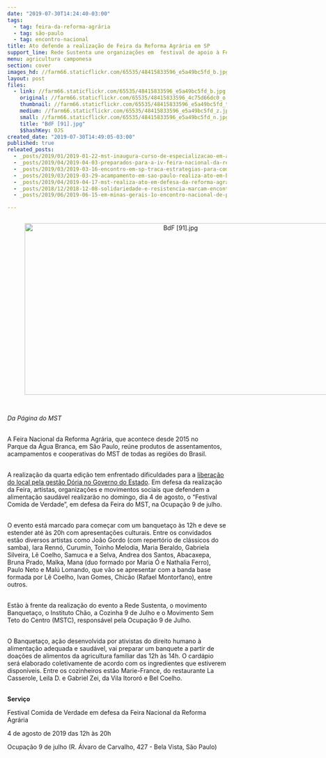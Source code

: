 ```yaml
---
date: "2019-07-30T14:24:40-03:00"
tags:
  - tag: feira-da-reforma-agrária
  - tag: são-paulo
  - tag: encontro-nacional
title: Ato defende a realização de Feira da Reforma Agrária em SP
support_line: Rede Sustenta une organizações em  festival de apoio à Feira Nacional da Reforma Agrária
menu: agricultura camponesa
section: cover
images_hd: //farm66.staticflickr.com/65535/48415833596_e5a49bc5fd_b.jpg
layout: post
files:
  - link: //farm66.staticflickr.com/65535/48415833596_e5a49bc5fd_b.jpg
    original: //farm66.staticflickr.com/65535/48415833596_4c75d66dc0_o.jpg
    thumbnail: //farm66.staticflickr.com/65535/48415833596_e5a49bc5fd_t.jpg
    medium: //farm66.staticflickr.com/65535/48415833596_e5a49bc5fd_z.jpg
    small: //farm66.staticflickr.com/65535/48415833596_e5a49bc5fd_n.jpg
    title: "BdF [91].jpg"
    $$hashKey: 0JS
created_date: "2019-07-30T14:49:05-03:00"
published: true
releated_posts:
  - _posts/2019/01/2019-01-22-mst-inaugura-curso-de-especializacao-em-agroecologia-voltada-a-educacao.md
  - _posts/2019/04/2019-04-03-preparados-para-a-iv-feira-nacional-da-reforma-agraria.md
  - _posts/2019/03/2019-03-16-encontro-em-sp-traca-estrategias-para-comites-lula-livre-leia-carta-do-ex-presidente.md
  - _posts/2019/03/2019-03-29-acampamento-em-sao-paulo-realiza-ato-em-busca-de-justica.md
  - _posts/2019/04/2019-04-17-mst-realiza-ato-em-defesa-da-reforma-agraria-em-sao-paulo.md
  - _posts/2018/12/2018-12-08-solidariedade-e-resistencia-marcam-encontro-de-amigos-do-mst-na-enff.md
  - _posts/2019/06/2019-06-15-em-minas-gerais-1o-encontro-nacional-de-povos-de-terreiro-celebra-resistencia.md

---
```

<div style="text-align:center">
<figure class="image" style="display:inline-block"><img alt="BdF [91].jpg" height="394" src="//farm66.staticflickr.com/65535/48415833596_e5a49bc5fd_b.jpg" width="700" />
<figcaption></figcaption>
</figure>
</div>

<p><br />
<em>Da P&aacute;gina do MST</em><br />
&nbsp;</p>

<p>A Feira Nacional da Reforma Agr&aacute;ria, que acontece desde 2015 no Parque&nbsp;da &Aacute;gua Branca, em S&atilde;o Paulo, re&uacute;ne produtos de assentamentos, acampamentos e cooperativas do MST de todas as regi&otilde;es do Brasil.<br />
&nbsp;</p>

<p>A realiza&ccedil;&atilde;o da quarta edi&ccedil;&atilde;o tem enfrentado dificuldades para a <a href="https://www.brasildefato.com.br/2019/04/04/doria-veta-uso-de-parque-e-mst-adia-feira-da-reforma-agraria-para-agosto/" target="_blank">libera&ccedil;&atilde;o do local pela gest&atilde;o D&oacute;ria no Governo do Estado</a>. Em defesa da realiza&ccedil;&atilde;o da Feira, artistas, organiza&ccedil;&otilde;es e movimentos sociais que defendem a alimenta&ccedil;&atilde;o saud&aacute;vel realizar&atilde;o no domingo, dia 4 de agosto, o &ldquo;Festival Comida de Verdade&rdquo;, em defesa da Feira do MST, na Ocupa&ccedil;&atilde;o 9 de julho.&nbsp;</p>

<p><br />
O evento est&aacute; marcado para come&ccedil;ar com um banqueta&ccedil;o &agrave;s 12h e deve se estender&nbsp;at&eacute; &agrave;s 20h com apresenta&ccedil;&otilde;es culturais. Entre os convidados est&atilde;o&nbsp;diversos artistas como Jo&atilde;o Gordo (com repert&oacute;rio de cl&aacute;ssicos do samba), Iara Renn&oacute;, Curumin, Toinho Melodia, Maria Beraldo, Gabriela Silveira, L&ecirc; Coelho, Samuca e a Selva, Andrea dos Santos, Abacaxepa, Bruna Prado, Malka, Mana (duo formado por Maria &Oacute; e Nathalia Ferro), Paulo Neto e Mal&uacute; Lomando, que v&atilde;o se apresentar com a banda base formada por L&ecirc; Coelho, Ivan Gomes, Chic&atilde;o (Rafael Montorfano), entre outros.&nbsp; &nbsp;&nbsp;<br />
&nbsp;</p>

<p>Est&atilde;o &agrave; frente da realiza&ccedil;&atilde;o do evento a Rede Sustenta, o movimento Banqueta&ccedil;o, o Instituto Ch&atilde;o, a Cozinha 9 de Julho e o Movimento Sem Teto do Centro (MSTC), respons&aacute;vel pela Ocupa&ccedil;&atilde;o 9 de Julho.&nbsp; &nbsp;<br />
&nbsp;</p>

<p>O Banqueta&ccedil;o, a&ccedil;&atilde;o desenvolvida por ativistas do direito humano &agrave; alimenta&ccedil;&atilde;o adequada e saud&aacute;vel, vai preparar um banquete a partir de doa&ccedil;&otilde;es de alimentos da agricultura familiar das 12h &agrave;s 14h. O card&aacute;pio ser&aacute; elaborado coletivamente de acordo com os ingredientes que estiverem dispon&iacute;veis. Entre os cozinheiros est&atilde;o Marie-France, do restaurante La Casserole, Leila D. e Gabriel Zei, da Vila Itoror&oacute; e Bel Coelho.&nbsp;<br />
&nbsp;</p>

<p><strong>Servi&ccedil;o</strong>&nbsp;&nbsp;</p>

<p>Festival Comida de Verdade em defesa da Feira Nacional da Reforma Agr&aacute;ria&nbsp;&nbsp;</p>

<p>4 de agosto de 2019 das 12h &agrave;s 20h&nbsp;</p>

<p>Ocupa&ccedil;&atilde;o 9 de julho (R. &Aacute;lvaro de Carvalho, 427 - Bela Vista, S&atilde;o Paulo)</p>
